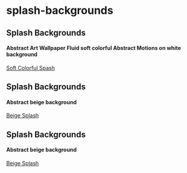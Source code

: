# splash-backgrounds
## Splash Backgrounds
#### Abstract Art Wallpaper Fluid soft colorful Abstract Motions on white background
[Soft Colorful Spash](https://www.midjourney.com/jobs/575457c5-f960-4d14-b6f7-354d62b83e41?index=0)

## Splash Backgrounds
#### Abstract beige background
[Beige Splash](https://www.midjourney.com/jobs/e87f57f8-3ba8-4e54-92d3-1c0b010111d7?index=0)


## Splash Backgrounds
#### Abstract beige background
[Beige Splash](https://www.midjourney.com/jobs/e87f57f8-3ba8-4e54-92d3-1c0b010111d7?index=0)
